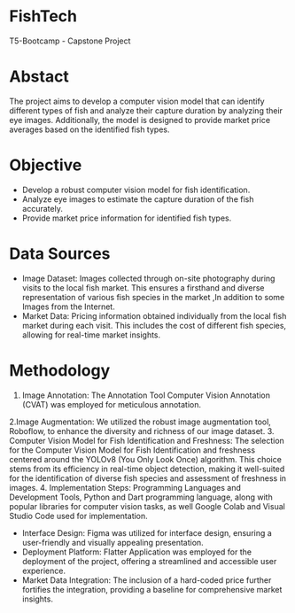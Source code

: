 # FishTech
T5-Bootcamp  - Capstone Project  
# Abstact
The project aims to develop a computer vision model that can
identify different types of fish and analyze their capture duration
by analyzing their eye images. Additionally, the model is designed
to provide market price averages based on the identified fish
types.
# Objective 
- Develop a robust computer vision model for fish identification.
- Analyze eye images to estimate the capture duration of the fish accurately.
- Provide market price information for identified fish types.
# Data Sources
- Image Dataset: Images collected through on-site photography during visits to the local fish market. This ensures a firsthand and diverse representation of various fish species in the market ,In addition to some Images from the Internet.
- Market Data: Pricing information obtained individually from the local fish market during each visit. This includes the cost of different fish species, allowing for real-time market insights.
# Methodology
1. Image Annotation: The Annotation Tool Computer Vision Annotation (CVAT) was employed for meticulous annotation.

2.Image Augmentation: We utilized the robust image augmentation tool, Roboflow, to enhance the diversity and richness of our image dataset.
3. Computer Vision Model for Fish Identification and Freshness: The selection for the Computer Vision Model for Fish Identification and freshness centered around the YOLOv8 (You Only Look Once)
algorithm. This choice stems from its efficiency in real-time object detection, making it well-suited for the identification of diverse fish species and assessment of freshness in images.
4. Implementation Steps: Programming Languages and Development Tools, Python and Dart programming language, along
with popular libraries for computer vision tasks, as well Google Colab and Visual Studio Code used for implementation.
- Interface Design: Figma was utilized for interface design, ensuring a user-friendly and visually appealing presentation.
- Deployment Platform: Flatter Application was employed for the deployment of the project, offering a streamlined and accessible user experience.
- Market Data Integration: The inclusion of a hard-coded price further fortifies the integration, providing a baseline for comprehensive market insights.
